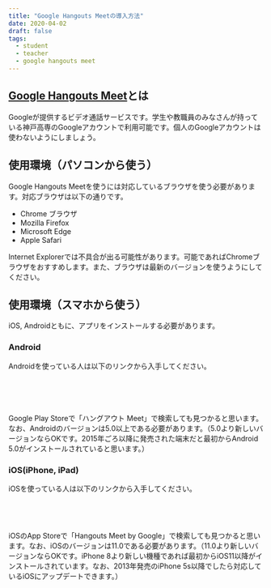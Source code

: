 ```yaml
---
title: "Google Hangouts Meetの導入方法"
date: 2020-04-02
draft: false
tags: 
  - student
  - teacher
  - google hangouts meet
---
```


## [Google Hangouts Meet](https://meet.google.com)とは
Googleが提供するビデオ通話サービスです。学生や教職員のみなさんが持っている神戸高専のGoogleアカウントで利用可能です。個人のGoogleアカウントは使わないようにしましょう。

## 使用環境（パソコンから使う）
Google Hangouts Meetを使うには対応しているブラウザを使う必要があります。対応ブラウザは以下の通りです。

- Chrome ブラウザ
- Mozilla Firefox
- Microsoft Edge
- Apple Safari

Internet Explorerでは不具合が出る可能性があります。可能であればChromeブラウザをおすすめします。また、ブラウザは最新のバージョンを使うようにしてください。

## 使用環境（スマホから使う）
iOS, Androidともに、アプリをインストールする必要があります。

### Android
Androidを使っている人は以下のリンクから入手してください。

<a href="https://play.google.com/store/apps/details?id=com.google.android.apps.meetings&hl=ja&pcampaignid=pcampaignidMKT-Other-global-all-co-prtnr-py-PartBadge-Mar2515-1" style="display:inline-block;overflow:hidden;background:url(https://play.google.com/intl/us-en/badges/static/images/badges/ja_badge_web_generic.png) no-repeat;width:150px;height:55px;background-size: cover;"></a>

Google Play Storeで「ハングアウト Meet」で検索しても見つかると思います。なお、Androidのバージョンは5.0以上である必要があります。（5.0より新しいバージョンならOKです。2015年ごろ以降に発売された端末だと最初からAndroid 5.0がインストールされていると思います。）


### iOS(iPhone, iPad)
iOSを使っている人は以下のリンクから入手してください。

<a href="https://apps.apple.com/us/app/hangouts-meet-by-google/id1013231476?mt=8" style="display:inline-block;overflow:hidden;background:url(https://linkmaker.itunes.apple.com/ja-jp/badge-lrg.svg?releaseDate=2017-02-27&kind=iossoftware&bubble=ios_apps) no-repeat;width:135px;height:45px;"></a>

iOSのApp Storeで「Hangouts Meet by Google」で検索しても見つかると思います。なお、iOSのバージョンは11.0である必要があります。（11.0より新しいバージョンならOKです。iPhone 8より新しい機種であれば最初からiOS11以降がインストールされています。なお、2013年発売のiPhone 5s以降でしたら対応しているiOSにアップデートできます。）

